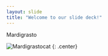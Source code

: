 ```yaml
---
layout: slide
title: "Welcome to our slide deck!"
---
```


Mardigrasto

![Mardigrastocat](https://octodex.github.com/images/Mardigrastocat.png)
{: .center}
